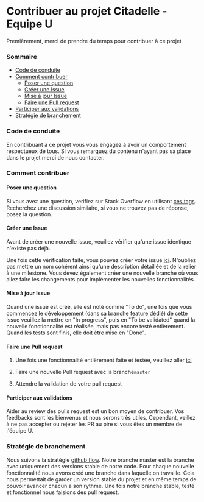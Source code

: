 # Contribuer au projet Citadelle - Equipe U

Premièrement, merci de prendre du temps pour contribuer à ce projet

### Sommaire

* [Code de conduite](#code-de-conduite)
* [Comment contribuer](#Comment-contribuer)
    * [Poser une question](#Poser-une-question)
    * [Créer une Issue](#Créer-une-Issue)
    * [Mise à jour Issue](#Mise-à-jour-Issue)
    * [Faire une Pull request](#Faire-une-Pull-request)
* [Participer aux validations](#Participer-aux-validations)
* [Stratégie de branchement](#Stratégie-de-branchement)

### Code de conduite

En contribuant à ce projet vous vous engagez à avoir un comportement respectueux de tous.
Si vous remarquez du contenu n'ayant pas sa place dans le projet merci de nous contacter.

### Comment contribuer

#### Poser une question

Si vous avez une question, verifiez sur Stack Overflow en utilisant
[ces tags](https://stackoverflow.com/questions/tagged/equipe-u%20citdalle?sort=Newest&edited=true). Recherchez une discussion similaire, si vous ne trouvez pas de réponse, posez la question.


#### Créer une Issue

Avant de créer une nouvelle issue, veuillez vérifier qu'une issue identique n'existe pas déjà.

Une fois cette vérification faite, vous pouvez créer votre issue [ici](https://github.com/pns-si3-projects/projet2-ps-23-24-citadels-2024-u/issues). 
N'oubliez pas mettre un nom cohérent ainsi qu'une description détaillée et de la relier à une milestone.
Vous devez également créer une nouvelle branche où vous allez faire les changements pour implémenter les nouvelles fonctionnalités.

#### Mise à jour Issue

Quand une issue est créé, elle est noté comme "To do", 
une fois que vous commencez le développement (dans sa branche feature dédié) de cette issue veuillez la mettre en "In progress", 
puis en "To be validated" quand la nouvelle fonctionnalité est réalisée, mais pas encore testé entièrement. 
Quand les tests sont finis, elle doit être mise en "Done".


#### Faire une Pull request

1. Une fois une fonctionnalité entièrement faite et testée, veuillez aller [ici](https://github.com/pns-si3-projects/projet2-ps-23-24-citadels-2024-u/pulls)

1. Faire une nouvelle Pull request avec la branche`master`

1. Attendre la validation de votre pull request 


#### Participer aux validations

Aider au review des pulls request est un bon moyen de contribuer.
Vos feedbacks sont les bienvenus et nous serons très utiles.
Cependant, veillez à ne pas accepter ou rejeter les PR au pire si vous êtes un membre de l'équipe U.


### Stratégie de branchement

Nous suivons la stratégie [github flow](https://docs.github.com/fr/get-started/using-github/github-flow). 
Notre branche master est la branche avec uniquement des versions stable de notre code. 
Pour chaque nouvelle fonctionnalité nous avons créé une branche dans laquelle on travaille. 
Cela nous permettait de garder un version stable du projet et en même temps de pouvoir avancer chacun a son rythme. 
Une fois notre branche stable, testé et fonctionnel nous faisions des pull request.

